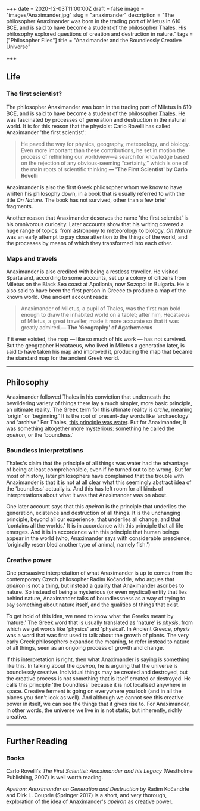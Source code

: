 +++
date = 2020-12-03T11:00:00Z
draft = false
image = "images/Anaximander.jpg"
slug = "anaximander"
description = "The philosopher Anaximander was born in the trading port of Miletus in 610 BCE, and is said to have become a student of the philosopher Thales. His philosophy explored questions of creation and destruction in nature."
tags = ["Philosopher Files"]
title = "Anaximander and the Boundlessly Creative Universe"

+++


## **Life**

### The first scientist?

The philosopher Anaximander was born in the trading port of Miletus in 610 BCE, and is said to have become a student of the philosopher [Thales](/thales). He was fascinated by processes of generation and destruction in the natural world. It is for this reason that the physicist Carlo Rovelli has called Anaximander 'the first scientist':

> He paved the way for physics, geography, meteorology, and biology. Even more important than these contributions, he set in motion the process of rethinking our worldview—a search for knowledge based on the rejection of any obvious-seeming “certainty,” which is one of the main roots of scientific thinking.**— 'The First Scientist' by Carlo Rovelli**

Anaximander is also the first Greek philosopher whom we know to have written his philosophy down, in a book that is usually referred to with the title _On Nature_. The book has not survived, other than a few brief fragments.

Another reason that Anaximander deserves the name 'the first scientist' is his omnivorous curiosity. Later accounts show that his writing covered a huge range of topics: from astronomy to meteorology to biology. _On Nature_ was an early attempt to pay close attention to the things of the world, and the processes by means of which they transformed into each other.

### Maps and travels

Anaximander is also credited with being a restless traveller. He visited Sparta and, according to some accounts, set up a colony of citizens from Miletus on the Black Sea coast at Apollonia, now Sozopol in Bulgaria.  He is also said to have been the first person in Greece to produce a map of the known world. One ancient account reads:

> Anaximander of Miletus, a pupil of Thales, was the first man bold enough to draw the inhabited world on a tablet; after him, Hecataeus of Miletus, a great traveller, made it more accurate so that it was greatly admired.**— The 'Geography' of Agathemerus**

If it ever existed, the map — like so much of his work — has not survived. But the geographer Hecataeus, who lived in Miletus a generation later, is said to have taken his map and improved it, producing the map that became the standard map for the ancient Greek world.

---

## **Philosophy**

Anaximander followed Thales in his conviction that underneath the bewildering variety of things there lay a much simpler, more basic principle, an ultimate reality. The Greek term for this ultimate reality is _arche_, meaning 'origin' or 'beginning.' It is the root of present-day words like 'archaeology' and 'archive.' For Thales, [this principle was water](/thales). But for Anaximander, it was something altogether more mysterious: something he called the _apeiron_, or the 'boundless.'

### **Boundless interpretations**

Thales's claim that the principle of all things was water had the advantage of being at least comprehensible, even if he turned out to be wrong. But for most of history, later philosophers have complained that the trouble with Anaximander is that it is not at all clear what this seemingly abstract idea of the 'boundless' actually is. And this has left room for all kinds of interpretations about what it was that Anaximander was on about.

One later account says that this _apeiron_ is the principle that underlies the generation, existence and destruction of all things. It is the unchanging principle, beyond all our experience, that underlies all change, and that 'contains all the worlds.' It is in accordance with this principle that all life emerges. And it is in accordance with this principle that human beings appear in the world (who, Anaximander says with considerable prescience, 'originally resembled another type of animal, namely fish.')

### **Creative power**

One persuasive interpretation of what Anaximander is up to comes from the contemporary Czech philosopher Radim Kočandrle, who argues that _apeiron_ is not a thing, but instead a quality that Anaximander ascribes to nature. So instead of being a mysterious (or even mystical) entity that lies behind nature, Anaximander talks of boundlessness as a way of trying to say something about nature itself, and the qualities of things that exist.

To get hold of this idea, we need to know what the Greeks meant by 'nature.' The Greek word that is usually translated as 'nature' is _physis_, from which we get words like 'physics' and 'physical'. In Ancient Greece, _physis_ was a word that was first used to talk about the growth of plants. The very early Greek philosophers expanded the meaning, to refer instead to nature of all things, seen as an ongoing process of growth and change.

If this interpretation is right, then what Anaximander is saying is something like this. In talking about the _apeiron_, he is arguing that the universe is boundlessly creative. Individual things may be created and destroyed, but the creative process is not something that is itself created or destroyed. He calls this principle 'the boundless' because it is not localised anywhere in space. Creative ferment is going on everywhere you look (and in all the places you don't look as well). And although we cannot see this creative power in itself, we can see the things that it gives rise to. For Anaximander, in other words, the universe we live in is not static, but inherently, richly creative.

---

## **Further Reading**

### **Books**

Carlo Rovelli's _The First Scientist: Anaximander and his Legacy_ (Westholme Publishing, 2007) is well worth reading.

_Apeiron: Anaximander on Generation and Destruction_ by Radim Kočandrle and Dirk L. Couprie (Springer 2017) is a short, and very thorough, exploration of the idea of Anaximander's _apeiron_ as creative power.







